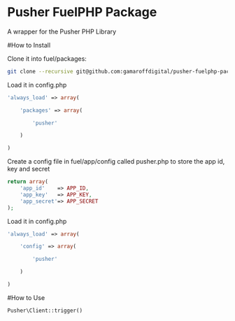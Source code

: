 # Pusher FuelPHP Package

A wrapper for the Pusher PHP Library

#How to Install

Clone it into fuel/packages:

```sh
git clone --recursive git@github.com:gamaroffdigital/pusher-fuelphp-package.git
```

Load it in config.php
```php
'always_load' => array(

	'packages' => array(

		'pusher'

	)

)
```

Create a config file in fuel/app/config called pusher.php to store the app id, key and secret
```php
return array(
	'app_id'	=> APP_ID,
	'app_key'	=> APP_KEY,
	'app_secret'=> APP_SECRET
);
```

Load it in config.php
```php
'always_load' => array(

	'config' => array(

		'pusher'

	)

)
```

#How to Use
```php
Pusher\Client::trigger()
```